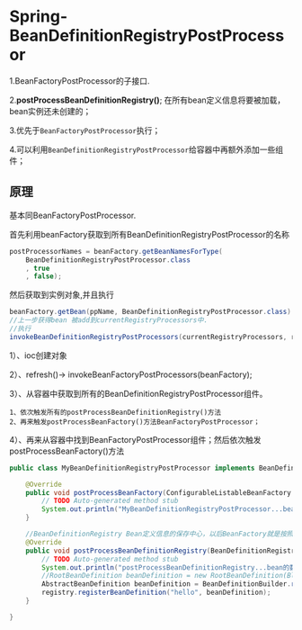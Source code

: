 # Spring-BeanDefinitionRegistryPostProcessor

1.BeanFactoryPostProcessor的子接口.

2.**postProcessBeanDefinitionRegistry()**;
在所有bean定义信息将要被加载，bean实例还未创建的；

3.优先于`BeanFactoryPostProcessor`执行；

4.可以利用`BeanDefinitionRegistryPostProcessor`给容器中再额外添加一些组件；

## 原理
基本同BeanFactoryPostProcessor.

首先利用beanFactory获取到所有BeanDefinitionRegistryPostProcessor的名称

```java
postProcessorNames = beanFactory.getBeanNamesForType(
    BeanDefinitionRegistryPostProcessor.class
    , true
    , false);
```

然后获取到实例对象,并且执行

```java
beanFactory.getBean(ppName, BeanDefinitionRegistryPostProcessor.class)
//上一步获得bean 被add到currentRegistryProcessors中.
//执行
invokeBeanDefinitionRegistryPostProcessors(currentRegistryProcessors, registry);

```


1）、ioc创建对象

2）、refresh()-> invokeBeanFactoryPostProcessors(beanFactory);

3）、从容器中获取到所有的BeanDefinitionRegistryPostProcessor组件。

```
1、依次触发所有的postProcessBeanDefinitionRegistry()方法
2、再来触发postProcessBeanFactory()方法BeanFactoryPostProcessor；
```

4）、再来从容器中找到BeanFactoryPostProcessor组件；然后依次触发postProcessBeanFactory()方法


```java
public class MyBeanDefinitionRegistryPostProcessor implements BeanDefinitionRegistryPostProcessor{

	@Override
	public void postProcessBeanFactory(ConfigurableListableBeanFactory beanFactory) throws BeansException {
		// TODO Auto-generated method stub
		System.out.println("MyBeanDefinitionRegistryPostProcessor...bean的数量："+beanFactory.getBeanDefinitionCount());
	}

	//BeanDefinitionRegistry Bean定义信息的保存中心，以后BeanFactory就是按照BeanDefinitionRegistry里面保存的每一个bean定义信息创建bean实例；
	@Override
	public void postProcessBeanDefinitionRegistry(BeanDefinitionRegistry registry) throws BeansException {
		// TODO Auto-generated method stub
		System.out.println("postProcessBeanDefinitionRegistry...bean的数量："+registry.getBeanDefinitionCount());
		//RootBeanDefinition beanDefinition = new RootBeanDefinition(Blue.class);
		AbstractBeanDefinition beanDefinition = BeanDefinitionBuilder.rootBeanDefinition(Blue.class).getBeanDefinition();
		registry.registerBeanDefinition("hello", beanDefinition);
	}

}
```

